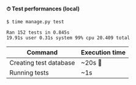 #### ⏱ Test performances (local)

```text
$ time manage.py test

Ran 152 tests in 0.845s
19.91s user 0.31s system 99% cpu 20.409 total
```

<small>

| Command | Execution time |
|-|-|
| Creating test database | ~20s 🤨 |
| Running tests | ~1s |

</small>


<aside class="notes">
</aside>
